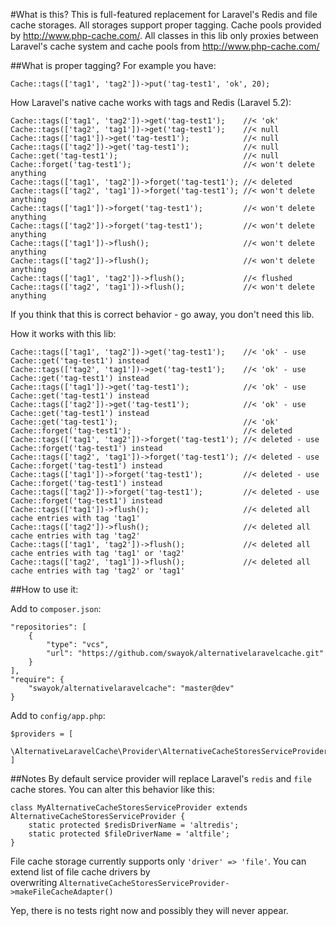 #What is this?
This is full-featured replacement for Laravel's Redis and file cache storages. All storages support proper tagging. 
Cache pools provided by http://www.php-cache.com/. All classes in this lib only proxies between Laravel's cache
system and cache pools from http://www.php-cache.com/

##What is proper tagging?
For example you have:
    
    Cache::tags(['tag1', 'tag2'])->put('tag-test1', 'ok', 20);
    
How Laravel's native cache works with tags and Redis (Laravel 5.2):

    Cache::tags(['tag1', 'tag2'])->get('tag-test1');    //< 'ok'
    Cache::tags(['tag2', 'tag1'])->get('tag-test1');    //< null
    Cache::tags(['tag1'])->get('tag-test1');            //< null
    Cache::tags(['tag2'])->get('tag-test1');            //< null
    Cache::get('tag-test1');                            //< null
    Cache::forget('tag-test1');                         //< won't delete anything
    Cache::tags(['tag1', 'tag2'])->forget('tag-test1'); //< deleted
    Cache::tags(['tag2', 'tag1'])->forget('tag-test1'); //< won't delete anything
    Cache::tags(['tag1'])->forget('tag-test1');         //< won't delete anything
    Cache::tags(['tag2'])->forget('tag-test1');         //< won't delete anything
    Cache::tags(['tag1'])->flush();                     //< won't delete anything
    Cache::tags(['tag2'])->flush();                     //< won't delete anything
    Cache::tags(['tag1', 'tag2'])->flush();             //< flushed
    Cache::tags(['tag2', 'tag1'])->flush();             //< won't delete anything

If you think that this is correct behavior - go away, you don't need this lib.

How it works with this lib:

    Cache::tags(['tag1', 'tag2'])->get('tag-test1');    //< 'ok' - use Cache::get('tag-test1') instead
    Cache::tags(['tag2', 'tag1'])->get('tag-test1');    //< 'ok' - use Cache::get('tag-test1') instead
    Cache::tags(['tag1'])->get('tag-test1');            //< 'ok' - use Cache::get('tag-test1') instead
    Cache::tags(['tag2'])->get('tag-test1');            //< 'ok' - use Cache::get('tag-test1') instead
    Cache::get('tag-test1');                            //< 'ok'
    Cache::forget('tag-test1');                         //< deleted
    Cache::tags(['tag1', 'tag2'])->forget('tag-test1'); //< deleted - use Cache::forget('tag-test1') instead
    Cache::tags(['tag2', 'tag1'])->forget('tag-test1'); //< deleted - use Cache::forget('tag-test1') instead
    Cache::tags(['tag1'])->forget('tag-test1');         //< deleted - use Cache::forget('tag-test1') instead
    Cache::tags(['tag2'])->forget('tag-test1');         //< deleted - use Cache::forget('tag-test1') instead
    Cache::tags(['tag1'])->flush();                     //< deleted all cache entries with tag 'tag1'
    Cache::tags(['tag2'])->flush();                     //< deleted all cache entries with tag 'tag2'
    Cache::tags(['tag1', 'tag2'])->flush();             //< deleted all cache entries with tag 'tag1' or 'tag2'
    Cache::tags(['tag2', 'tag1'])->flush();             //< deleted all cache entries with tag 'tag2' or 'tag1'

##How to use it:

Add to `composer.json`:

    "repositories": [
        {
            "type": "vcs",
            "url": "https://github.com/swayok/alternativelaravelcache.git"
        }
    ],
    "require": {
        "swayok/alternativelaravelcache": "master@dev"
    }

Add to `config/app.php`: 

    $providers = [
        \AlternativeLaravelCache\Provider\AlternativeCacheStoresServiceProvider::class,
    ]
    
##Notes
By default service provider will replace Laravel's `redis` and `file` cache stores. 
You can alter this behavior like this:

    class MyAlternativeCacheStoresServiceProvider extends AlternativeCacheStoresServiceProvider {
        static protected $redisDriverName = 'altredis';
        static protected $fileDriverName = 'altfile';
    }
    
File cache storage currently supports only `'driver' => 'file'`. You can extend list of file cache drivers by  
overwriting `AlternativeCacheStoresServiceProvider->makeFileCacheAdapter()`

Yep, there is no tests right now and possibly they will never appear. 